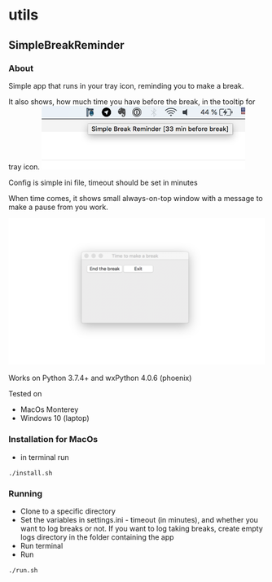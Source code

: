 # utils

## SimpleBreakReminder 
### About
Simple app that runs in your tray icon, reminding you to make a break.

It also shows, how much time you have before the break, in the tooltip for tray icon.
<img src="https://raw.githubusercontent.com/AlexanderCord/SimpleBreakReminder/master/screenshot2.png" width="400">




Config is simple ini file, timeout should be set in minutes

When time comes, it shows small always-on-top window with a message to make a pause from you work.

<img src="https://raw.githubusercontent.com/AlexanderCord/SimpleBreakReminder/master/screenshot1.png" width="550">


Works on Python 3.7.4+
and wxPython 4.0.6 (phoenix)

Tested on
- MacOs Monterey 
- Windows 10 (laptop)

### Installation for MacOs
- in terminal run 

```
./install.sh
```

### Running
- Clone to a specific directory
- Set the variables in settings.ini - timeout (in minutes), and whether you want to log breaks or not. If you want to log taking breaks, create empty logs directory in the folder containing the app
- Run terminal
- Run 
```
./run.sh
```






